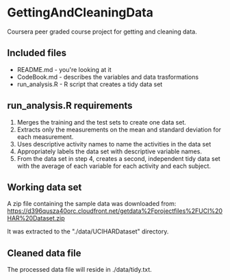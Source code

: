 # GettingAndCleaningData
Coursera peer graded course project for getting and cleaning data.

## Included files
* README.md - you're looking at it
* CodeBook.md - describes the variables and data trasformations
* run_analysis.R - R script that creates a tidy data set

## run_analysis.R requirements
1. Merges the training and the test sets to create one data set.
2. Extracts only the measurements on the mean and standard deviation for each measurement. 
3. Uses descriptive activity names to name the activities in the data set
4. Appropriately labels the data set with descriptive variable names. 
5. From the data set in step 4, creates a second, independent tidy data set with the average of each variable for each activity and each      subject.

## Working data set
A zip file containing the sample data was downloaded from:
https://d396qusza40orc.cloudfront.net/getdata%2Fprojectfiles%2FUCI%20HAR%20Dataset.zip

It was extracted to the "./data/UCIHARDataset" directory.

## Cleaned data file
The processed data file will reside in ./data/tidy.txt.
